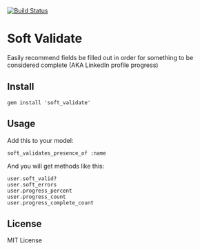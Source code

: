 [![Build Status](https://secure.travis-ci.org/developertown/soft_validate.png)](http://travis-ci.org/developertown/soft_validate)


Soft Validate
=============

Easily recommend fields be filled out in order for something to be considered complete (AKA LinkedIn profile progress)

Install
-------
    gem install 'soft_validate'

Usage
-----
Add this to your model:

    soft_validates_presence_of :name

And you will get methods like this:

    user.soft_valid?
    user.soft_errors
    user.progress_percent
    user.progress_count
    user.progress_complete_count

License
-------

MIT License
